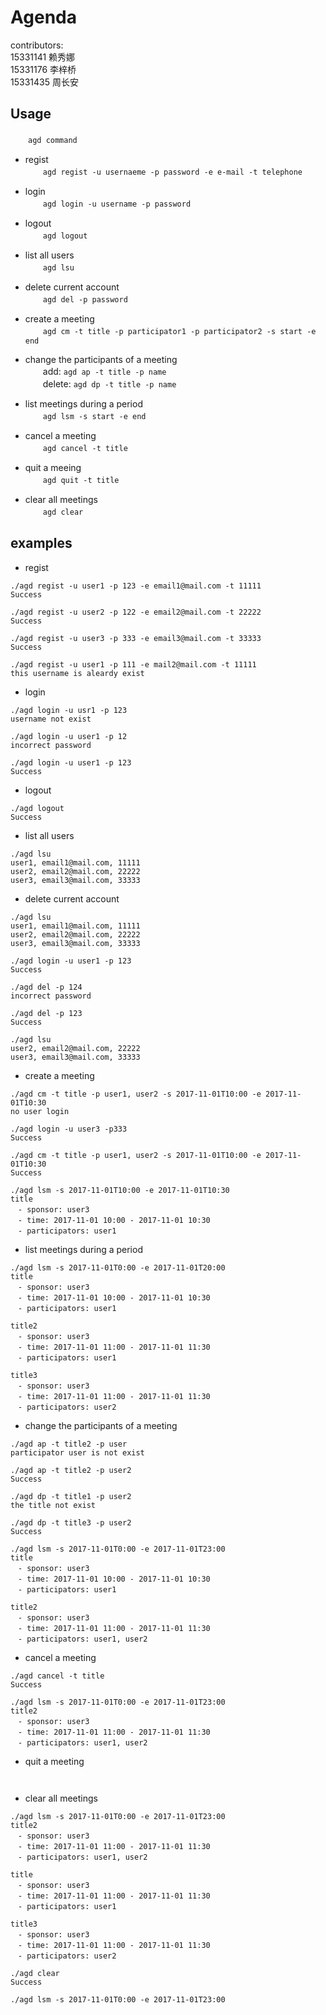 # Agenda

contributors:                          
15331141 赖秀娜        
15331176 李梓桥        
15331435 周长安        

## Usage
　　`agd command`

- regist       
　　`agd regist -u usernaeme -p password -e e-mail -t telephone`     

- login    
　　`agd login -u username -p password`

- logout    
　　`agd logout`

- list all users    
　　`agd lsu`

- delete current account         
　　`agd del -p password`

- create a meeting                      
　　`agd cm -t title -p participator1 -p participator2 -s start -e end`

- change the participants of a meeting                      
　　add: `agd ap -t title -p name`                                   
　　delete: `agd dp -t title -p name`

- list meetings during a period                    
　　`agd lsm -s start -e end`

- cancel a meeting                      
　　`agd cancel -t title`

- quit a meeing                   
　　`agd quit -t title`

- clear all meetings                  
　　`agd clear`

## examples

- regist
```
./agd regist -u user1 -p 123 -e email1@mail.com -t 11111
Success

./agd regist -u user2 -p 122 -e email2@mail.com -t 22222
Success

./agd regist -u user3 -p 333 -e email3@mail.com -t 33333
Success

./agd regist -u user1 -p 111 -e mail2@mail.com -t 11111
this username is aleardy exist
```

- login
```
./agd login -u usr1 -p 123
username not exist

./agd login -u user1 -p 12
incorrect password

./agd login -u user1 -p 123
Success
```

- logout
```
./agd logout
Success
```

- list all users
```
./agd lsu
user1, email1@mail.com, 11111
user2, email2@mail.com, 22222
user3, email3@mail.com, 33333
```

- delete current account
```
./agd lsu
user1, email1@mail.com, 11111
user2, email2@mail.com, 22222
user3, email3@mail.com, 33333

./agd login -u user1 -p 123
Success

./agd del -p 124
incorrect password

./agd del -p 123
Success

./agd lsu
user2, email2@mail.com, 22222
user3, email3@mail.com, 33333
```

- create a meeting
```
./agd cm -t title -p user1, user2 -s 2017-11-01T10:00 -e 2017-11-01T10:30
no user login

./agd login -u user3 -p333
Success

./agd cm -t title -p user1, user2 -s 2017-11-01T10:00 -e 2017-11-01T10:30
Success

./agd lsm -s 2017-11-01T10:00 -e 2017-11-01T10:30
title
　- sponsor: user3
　- time: 2017-11-01 10:00 - 2017-11-01 10:30
　- participators: user1
```

- list meetings during a period
```
./agd lsm -s 2017-11-01T0:00 -e 2017-11-01T20:00
title
　- sponsor: user3
　- time: 2017-11-01 10:00 - 2017-11-01 10:30
　- participators: user1

title2
　- sponsor: user3
　- time: 2017-11-01 11:00 - 2017-11-01 11:30
　- participators: user1

title3
　- sponsor: user3
　- time: 2017-11-01 11:00 - 2017-11-01 11:30
　- participators: user2
```

- change the participants of a meeting
```
./agd ap -t title2 -p user
participator user is not exist

./agd ap -t title2 -p user2
Success

./agd dp -t title1 -p user2
the title not exist

./agd dp -t title3 -p user2
Success

./agd lsm -s 2017-11-01T0:00 -e 2017-11-01T23:00
title
　- sponsor: user3
　- time: 2017-11-01 10:00 - 2017-11-01 10:30
　- participators: user1

title2
　- sponsor: user3
　- time: 2017-11-01 11:00 - 2017-11-01 11:30
　- participators: user1, user2
```

- cancel a meeting
```
./agd cancel -t title
Success

./agd lsm -s 2017-11-01T0:00 -e 2017-11-01T23:00
title2
　- sponsor: user3
　- time: 2017-11-01 11:00 - 2017-11-01 11:30
　- participators: user1, user2
```

- quit a meeting
```


```

- clear all meetings
```
./agd lsm -s 2017-11-01T0:00 -e 2017-11-01T23:00
title2
　- sponsor: user3
　- time: 2017-11-01 11:00 - 2017-11-01 11:30
　- participators: user1, user2

title
　- sponsor: user3
　- time: 2017-11-01 11:00 - 2017-11-01 11:30
　- participators: user1

title3
　- sponsor: user3
　- time: 2017-11-01 11:00 - 2017-11-01 11:30
　- participators: user2

./agd clear
Success

./agd lsm -s 2017-11-01T0:00 -e 2017-11-01T23:00


```
